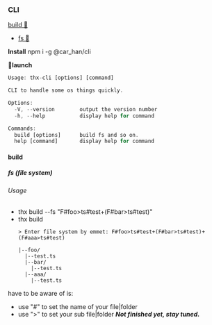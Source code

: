 ### CLI
[build  🔨](#build)
+ [fs 📃](#fs)


**Install**
npm i -g @car_han/cli

**🚀launch**
```js
Usage: thx-cli [options] [command]

CLI to handle some os things quickly.

Options:
  -V, --version        output the version number
  -h, --help           display help for command

Commands:
  build [options]      build fs and so on.
  help [command]       display help for command
```
#### build
##### fs (file system)
###### Usage
- thx build --fs "F#foo>ts#test+(F#bar>ts#test)"
- thx build
  ```shell
  > Enter file system by emmet: F#foo>ts#test+(F#bar>ts#test)+(F#aaa>ts#test)
  ```
  ```
  |--foo/
    |--test.ts
    |--bar/
      |--test.ts
    |--aaa/
      |--test.ts
  ```
 have to be aware of is: 
- use "#" to set the name of your file|folder
- use ">" to set your sub file|folder
***Not finished yet, stay tuned.***